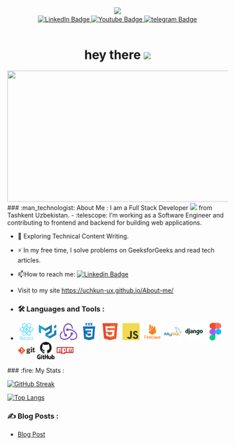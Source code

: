 <div id="header" align="center">
  <img src="https://media.giphy.com/media/juua9i2c2fA0AIp2iq/giphy.gif" width="500"/>
<div id="badges">
  <a href="https://www.linkedin.com/in/uchkun/">
    <img src="https://img.shields.io/badge/LinkedIn-blue?style=for-the-badge&logo=linkedin&logoColor=white" alt="LinkedIn Badge"/>
  </a>
  <a href="your-youtube-URL">
    <img src="https://img.shields.io/badge/YouTube-red?style=for-the-badge&logo=youtube&logoColor=white" alt="Youtube Badge"/>
  </a>
  <a href="https://t.me/Uchqun745">
    <img src="https://img.shields.io/badge/Telegram-blue?style=for-the-badge&logo=telegram&logoColor" alt="telegram Badge"/>
  </a>
</div>
<img src="https://komarev.com/ghpvc/?username=uchkun-ux&style=flat-square&color=blue" alt=""/>
  <h1>
  hey there
  <img src="https://media.giphy.com/media/hvRJCLFzcasrR4ia7z/giphy.gif" width="30px"/>
</h1>
</div>
<div align="center">
  <img src="https://media.giphy.com/media/dWesBcTLavkZuG35MI/giphy.gif" width="600" height="300"/>
</div>
### :man_technologist: About Me :
I am a Full Stack Developer <img src="https://media.giphy.com/media/WUlplcMpOCEmTGBtBW/giphy.gif" width="30"> from Tashkent Uzbekistan.
- :telescope: I’m working as a Software Engineer and contributing to frontend and backend for building web applications.

- :seedling: Exploring Technical Content Writing.

- :zap: In my free time, I solve problems on GeeksforGeeks and read tech articles.

- :mailbox:How to reach me: [![Linkedin Badge](https://img.shields.io/badge/-uchkun-blue?style=flat&logo=Linkedin&logoColor=white)](https://www.linkedin.com/in/uchkun-mukhamedov-229b7422a/)
- Visit to my site https://uchkun-ux.github.io/About-me/
- ### :hammer_and_wrench: Languages and Tools :
- <div>
  <img src="https://github.com/devicons/devicon/blob/master/icons/react/react-original-wordmark.svg" title="React" alt="React" width="40" height="40"/>&nbsp;
  <img src="https://github.com/devicons/devicon/blob/master/icons/materialui/materialui-original.svg" title="Material UI" alt="Material UI" width="40" height="40"/>&nbsp;
  <img src="https://github.com/devicons/devicon/blob/master/icons/redux/redux-original.svg" title="Redux" alt="Redux " width="40" height="40"/>&nbsp;
  <img src="https://github.com/devicons/devicon/blob/master/icons/css3/css3-plain-wordmark.svg"  title="CSS3" alt="CSS" width="40" height="40"/>&nbsp;
  <img src="https://github.com/devicons/devicon/blob/master/icons/html5/html5-original.svg" title="HTML5" alt="HTML" width="40" height="40"/>&nbsp;
  <img src="https://github.com/devicons/devicon/blob/master/icons/javascript/javascript-original.svg" title="JavaScript" alt="JavaScript" width="40" height="40"/>&nbsp;
  <img src="https://github.com/devicons/devicon/blob/master/icons/firebase/firebase-plain-wordmark.svg" title="Firebase" alt="Firebase" width="40" height="40"/>&nbsp;
  <img src="https://github.com/devicons/devicon/blob/master/icons/mysql/mysql-original-wordmark.svg" title="MySQL"  alt="MySQL" width="40" height="40"/>&nbsp;
  <img src="https://github.com/devicons/devicon/blob/master/icons/django/django-plain-wordmark.svg" title="Django" alt="Django" width="40" height="40"/>&nbsp;
  <img src="https://github.com/devicons/devicon/blob/master/icons/figma/figma-original.svg" title="Figma" alt="figma" width="40" height="40"/>&nbsp;
  <img src="https://github.com/devicons/devicon/blob/master/icons/git/git-original-wordmark.svg" title="Git" **alt="Git" width="40" height="40"/>
  <img src="https://github.com/devicons/devicon/blob/master/icons/github/github-original-wordmark.svg" title="Github" **alt="github" width="40" height="40"/>
   <img src="https://github.com/devicons/devicon/blob/master/icons/npm/npm-original-wordmark.svg" title="NPM" **alt="npm" width="40" height="40"/>
</div>
### :fire: My Stats :


[![GitHub Streak](http://github-readme-streak-stats.herokuapp.com?user=uchkun-ux&theme=vision-friendly-dark&date_format=M%20j%5B%2C%20Y%5D&fire=3F68DD)](https://git.io/streak-stats)

[![Top Langs](https://github-readme-stats.vercel.app/api/top-langs/?username=uchkun-ux&layout=compact&theme=vision-friendly-dark)](https://github.com/anuraghazra/github-readme-stats)
### :writing_hand: Blog Posts :
<!-- BLOG-POST-LIST:START -->
- [Blog Post](https://dev.to/uchkun/being-a-web-developer-is-always-difficult-its-a-creative-job-h4j)
<!-- BLOG-POST-LIST:END -->
